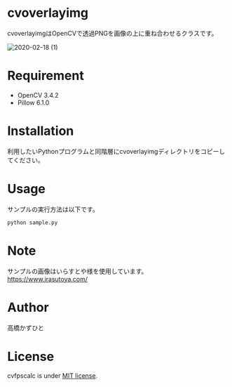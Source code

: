 # cvoverlayimg
 cvoverlayimgはOpenCVで透過PNGを画像の上に重ね合わせるクラスです。
 
 ![2020-02-18 (1)](https://user-images.githubusercontent.com/37477845/74670515-b04a1c00-51ec-11ea-90bc-f09e9d1ae96d.png)

# Requirement
 
* OpenCV 3.4.2
* Pillow 6.1.0
 
# Installation
 
利用したいPythonプログラムと同階層にcvoverlayimgディレクトリをコピーしてください。
 
# Usage
 
サンプルの実行方法は以下です。
 
```bash
python sample.py
```

# Note
サンプルの画像はいらすとや様を使用しています。
https://www.irasutoya.com/

# Author
高橋かずひと
 
# License 
cvfpscalc is under [MIT license](https://en.wikipedia.org/wiki/MIT_License).

